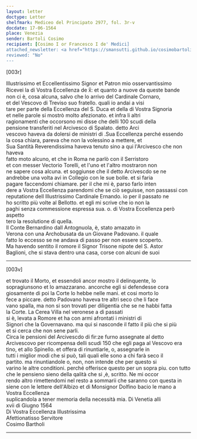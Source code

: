 ```yaml
---
layout: letter
doctype: Letter
shelfmark: Mediceo del Principato 2977, fol. 3r-v
docdate: 17-06-1564
place: Venezia
sender: Bartoli Cosimo
recipient: [Cosimo I or Francesco I de' Medici]
attached_newsletter: <a href="https://smansutti.github.io/cosimobartoli/texts/3079_076/">3079_076</a>
reviewed: "No"
---
```


[003r]  
  
  
Illustrissimo et Eccellentissimo Signor et Patron mio osservantissimo  
Ricevei la di Vostra Eccellenza de x̅: et quanto a nuove da queste bande  
non ci è, cosa alcuna, salvo che lo arrivo del Cardinale Cornaro,  
et del Vescovo di Treviso suo fratello. quali io andai a visi  
tare per parte della Eccellenza del S. Duca et della di Vostra Signoria  
et nelle parole si mostrò molto afezionato. et infra li altri  
ragionamenti che occorsono mi disse che delli 100 scudi della  
pensione transferiti nel Arcivesco di Spalato. detto Arci  
vescovo haveva da dolersi de ministri di .Sua Eccellenza perché essendo  
la cosa chiara, pareva che non la volessino a mettere, et  
Sua Santità Reverendissima haveva tenuto sino a qui l'Arcivesco che non haveva  
fatto moto alcuno, et che in Roma ne parlò con il Serristoro  
et con messer Vectorio Torelli, et l'uno et l'altro mostraron non  
ne sapere cosa alcuna. et soggiunse che il detto Arcivescdo se ne  
andrebbe una volta avi in Collegio con le sue bolle. et si faria  
pagare faccendomi chiamare. per il che mi è, parso farlo inten  
dere a Vostra Eccellenza parendomi che se ciò seguisse, non passassi con  
reputatione dell Illustrissimo Cardinale Ernando. io per il passato ne  
ho scritto più volte al Bellotto. et egli mi scrive che io non la  
paghi senza commessione espressa sua. o. di Vostra Eccellenza però aspetto  
tero la resolutione di quella.  
Il Conte Bernardino dall Antognuola, è, stato amazato in  
Verona con una Archobusata da un Giovane Padovano. il quale  
fatto lo eccesso se ne andava di passo per non essere scoperto.  
Ma havendo sentito il romore il Signor Trisone nipote del S. Astor  
Baglioni, che si stava dentro una casa, corse con alcuni de suoi  
  
---  

[003v]  
  
  
et trovato il Morto, et essendoli ancor mostro il delinquente, lo  
sopragiunsono et lo amazzarano. ancorche egli si defendesse cora  
giosamente di poi la Corte lo hebbe nelle mani. et cosi morto lo  
fece a piccare. detto Padovano haveva tre altri seco che li face  
vano spalla, ma non si son trovati per diligentia che se ne habbi fatta  
la Corte. La Cerea Villa nel veronese a dì passati  
si è, levata a Romore et ha con armi afrontati i ministri di  
Signori che la Governavano. ma qui si nasconde il fatto il più che si più  
et si cerca che non sene parli.  
Circa le pensioni del Arcivescdo di fir:ze furno assegnate al detto  
Arcivescovo per ricompensa delli scudi 150 che egli paga al Vescovo era  
tino, et allo Spinello. et offera di rinuntiarle, o, assegnarle in  
tutti i miglior modi che si può, tali quali elle sono a chi farà seco il  
partito. ma rinuntiandole o, non, non intende che per questo si  
varino le altre conditioni. perché offerisce questo per un sopra piu. con tutto  
che le pensieno sieno della qalità che si ,è, scritto. Ne mi occor  
rendo altro rimettendomi nel resto a sommarii che saranno con questa in  
siene con le lettere dell'Albizo et di Monsignor Dolfino bacio le mano a Vostra Eccellenza  
suplicandola a tener memoria della necessità mia. Di Venetia alli  
xvii di Giugno 1564  
Di Vostra Eccellenza Illustrissima  
Afettionatisso Servitore  
Cosimo Bartholi  
  
---  

